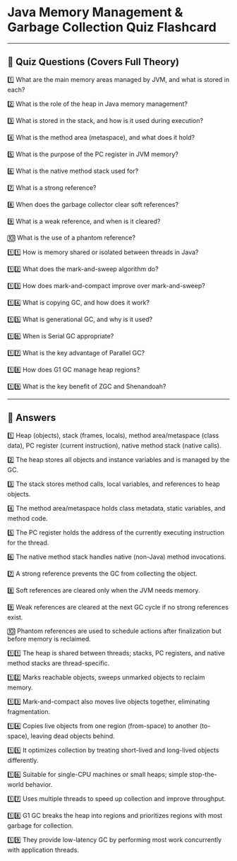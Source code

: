 # Java Memory Management & Garbage Collection Quiz Flashcard

---

## 🌟 Quiz Questions (Covers Full Theory)

1️⃣ What are the main memory areas managed by JVM, and what is stored in each?

2️⃣ What is the role of the heap in Java memory management?

3️⃣ What is stored in the stack, and how is it used during execution?

4️⃣ What is the method area (metaspace), and what does it hold?

5️⃣ What is the purpose of the PC register in JVM memory?

6️⃣ What is the native method stack used for?

7️⃣ What is a strong reference?

8️⃣ When does the garbage collector clear soft references?

9️⃣ What is a weak reference, and when is it cleared?

🔟 What is the use of a phantom reference?

1️⃣1️⃣ How is memory shared or isolated between threads in Java?

1️⃣2️⃣ What does the mark-and-sweep algorithm do?

1️⃣3️⃣ How does mark-and-compact improve over mark-and-sweep?

1️⃣4️⃣ What is copying GC, and how does it work?

1️⃣5️⃣ What is generational GC, and why is it used?

1️⃣6️⃣ When is Serial GC appropriate?

1️⃣7️⃣ What is the key advantage of Parallel GC?

1️⃣8️⃣ How does G1 GC manage heap regions?

1️⃣9️⃣ What is the key benefit of ZGC and Shenandoah?

---

## 🌟 Answers

1️⃣ Heap (objects), stack (frames, locals), method area/metaspace (class data), PC register (current instruction), native method stack (native calls).

2️⃣ The heap stores all objects and instance variables and is managed by the GC.

3️⃣ The stack stores method calls, local variables, and references to heap objects.

4️⃣ The method area/metaspace holds class metadata, static variables, and method code.

5️⃣ The PC register holds the address of the currently executing instruction for the thread.

6️⃣ The native method stack handles native (non-Java) method invocations.

7️⃣ A strong reference prevents the GC from collecting the object.

8️⃣ Soft references are cleared only when the JVM needs memory.

9️⃣ Weak references are cleared at the next GC cycle if no strong references exist.

🔟 Phantom references are used to schedule actions after finalization but before memory is reclaimed.

1️⃣1️⃣ The heap is shared between threads; stacks, PC registers, and native method stacks are thread-specific.

1️⃣2️⃣ Marks reachable objects, sweeps unmarked objects to reclaim memory.

1️⃣3️⃣ Mark-and-compact also moves live objects together, eliminating fragmentation.

1️⃣4️⃣ Copies live objects from one region (from-space) to another (to-space), leaving dead objects behind.

1️⃣5️⃣ It optimizes collection by treating short-lived and long-lived objects differently.

1️⃣6️⃣ Suitable for single-CPU machines or small heaps; simple stop-the-world behavior.

1️⃣7️⃣ Uses multiple threads to speed up collection and improve throughput.

1️⃣8️⃣ G1 GC breaks the heap into regions and prioritizes regions with most garbage for collection.

1️⃣9️⃣ They provide low-latency GC by performing most work concurrently with application threads.

